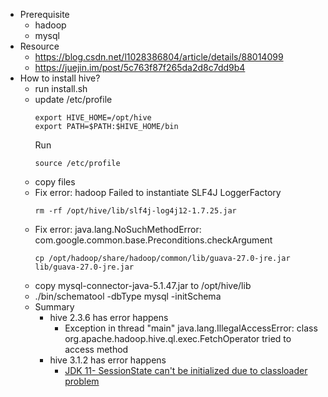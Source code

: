 * Prerequisite
  * hadoop
  * mysql
* Resource
  * https://blog.csdn.net/l1028386804/article/details/88014099
  * https://juejin.im/post/5c763f87f265da2d8c7dd9b4
* How to install hive?
  * run install.sh
  * update /etc/profile
    ```
    export HIVE_HOME=/opt/hive
    export PATH=$PATH:$HIVE_HOME/bin
    ```
    Run
    ```
    source /etc/profile
    ```
  * copy files
  * Fix error: hadoop Failed to instantiate SLF4J LoggerFactory
      ```
      rm -rf /opt/hive/lib/slf4j-log4j12-1.7.25.jar
      ```
  * Fix error: java.lang.NoSuchMethodError: com.google.common.base.Preconditions.checkArgument
      ```
      cp /opt/hadoop/share/hadoop/common/lib/guava-27.0-jre.jar lib/guava-27.0-jre.jar
      ```
  * copy mysql-connector-java-5.1.47.jar to /opt/hive/lib
  * ./bin/schematool -dbType mysql -initSchema
  * Summary
    * hive 2.3.6 has error happens
      * Exception in thread "main" java.lang.IllegalAccessError: class org.apache.hadoop.hive.ql.exec.FetchOperator tried to access method
    * hive 3.1.2 has error happens
      * [JDK 11- SessionState can't be initialized due to classloader problem](https://issues.apache.org/jira/browse/HIVE-21237)